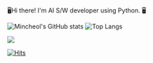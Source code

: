 
🖥️Hi there! I'm AI S/W developer using Python. 🖥️



![Mincheol's GitHub stats](https://github-readme-stats-git-addprogressrankicon-rickstaa.vercel.app/api?username=kimminchol1\&rank_icon=Null)
![Top Langs](https://github-readme-stats.vercel.app/api/top-langs/?username=kimminchol1&layout=compact)

<img src="https://img.shields.io/badge/JavaScript-f7df1e?style=flat-square&logo=JavaScript&logoColor=white"/>

[![Hits](https://hits.seeyoufarm.com/api/count/incr/badge.svg?url=https://github.com/kimminchol1/kimminchol1.git%2Fgjbae1212%2Fhit-counter&count_bg=%2379C83D&title_bg=%23555555&icon=&icon_color=%23E7E7E7&title=hits&edge_flat=false)](https://hits.seeyoufarm.com)
